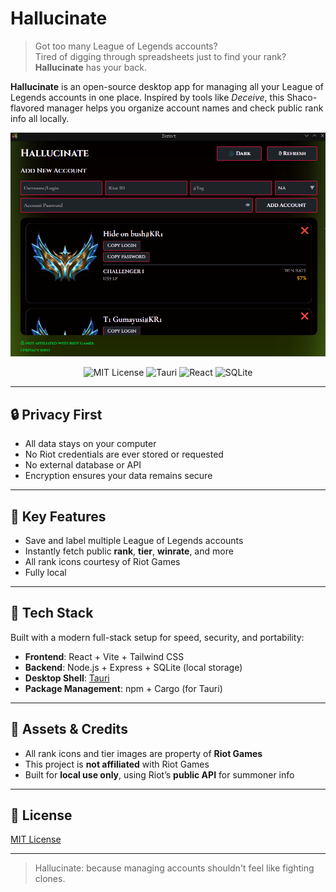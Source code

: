 # Hallucinate

> Got too many League of Legends accounts?  
> Tired of digging through spreadsheets just to find your rank?  
> **Hallucinate** has your back.

**Hallucinate** is an open-source desktop app for managing all your League of Legends accounts in one place. Inspired by tools like _Deceive_, this Shaco-flavored manager helps you organize account names and check public rank info all locally.

<p align="center">
  <img src="./preview.png" alt="Preview of Hallucinate" width="700"/>
</p>

<p align="center">
  <img src="https://img.shields.io/github/license/lykaiio/hallucinate" alt="MIT License">
  <img src="https://img.shields.io/badge/Made%20with-Tauri-blueviolet" alt="Tauri">
  <img src="https://img.shields.io/badge/Frontend-React-blue" alt="React">
  <img src="https://img.shields.io/badge/Database-SQLite-lightgrey" alt="SQLite">
</p>

---

## 🔒 Privacy First

- All data stays on your computer  
- No Riot credentials are ever stored or requested  
- No external database or API  
- Encryption ensures your data remains secure

---

## 🎯 Key Features

- Save and label multiple League of Legends accounts  
- Instantly fetch public **rank**, **tier**, **winrate**, and more  
- All rank icons courtesy of Riot Games  
- Fully local

---

## 🧰 Tech Stack

Built with a modern full-stack setup for speed, security, and portability:

- **Frontend**: React + Vite + Tailwind CSS  
- **Backend**: Node.js + Express + SQLite (local storage)  
- **Desktop Shell**: [Tauri](https://tauri.app/)  
- **Package Management**: npm + Cargo (for Tauri)

---

## 📁 Assets & Credits

- All rank icons and tier images are property of **Riot Games**  
- This project is **not affiliated** with Riot Games  
- Built for **local use only**, using Riot’s **public API** for summoner info

---

## 📝 License

[MIT License](LICENSE)

---

> Hallucinate: because managing accounts shouldn't feel like fighting clones.
